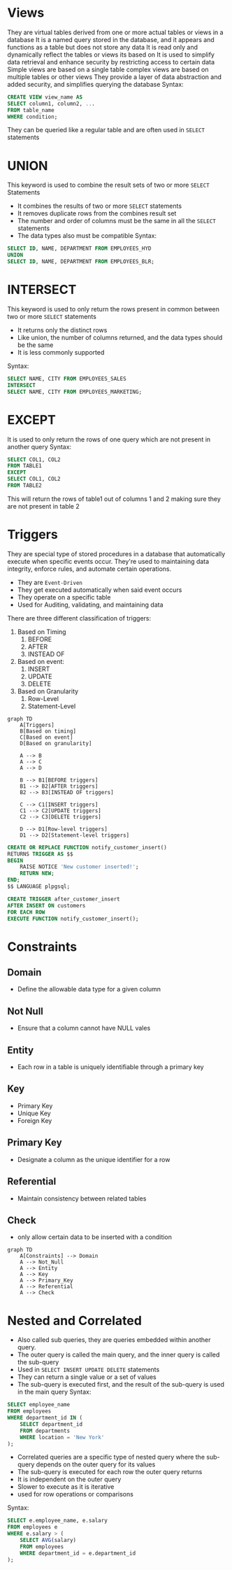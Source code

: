 # Views
They are virtual tables derived from one or more actual tables or views in a database
It is a named query stored in the database, and it appears and functions as a table but does not store any data
It is read only and dynamically reflect the tables or views its based on 
It is used to simplify data retrieval and enhance security by restricting access to certain data
Simple views are based on a single table
complex views are based on multiple tables or other views
They provide a layer of data abstraction and added security, and simplifies querying the database
Syntax:
```sql
CREATE VIEW view_name AS
SELECT column1, column2, ...
FROM table_name
WHERE condition;
```
They can be queried like a regular table and are often used in `SELECT` statements

# UNION
This keyword is used to combine the result sets of two or more `SELECT` Statements
- It combines the results of two or more `SELECT` statements
- It removes duplicate rows from the combines result set
- The number and order of columns must be the same in all the `SELECT` statements
- The data types also must be compatible
Syntax:
```SQL
SELECT ID, NAME, DEPARTMENT FROM EMPLOYEES_HYD
UNION
SELECT ID, NAME, DEPARTMENT FROM EMPLOYEES_BLR;
```

# INTERSECT
This keyword is used to only return the rows present in common between two or more `SELECT` statements
- It returns only the distinct rows
- Like union, the number of columns returned, and the data types should be the same
- It is less commonly supported

Syntax:
```SQL
SELECT NAME, CITY FROM EMPLOYEES_SALES
INTERSECT
SELECT NAME, CITY FROM EMPLOYEES_MARKETING;
```

# EXCEPT
It is used to only return the rows of one query which are not present in another query
Syntax:
```SQL
SELECT COL1, COL2
FROM TABLE1
EXCEPT
SELECT COL1, COL2
FROM TABLE2
```
This will return the rows of table1 out of columns 1 and 2 making sure they are not present in table 2
# Triggers
They are special type of stored procedures in a database that automatically execute when specific events occur. 
They're used to maintaining data integrity, enforce rules, and automate certain operations.

- They are `Event-Driven`
- They get executed automatically when said event occurs
- They operate on a specific table
- Used for Auditing, validating, and maintaining data

There are three different classification of triggers:
1. Based on Timing
	1. BEFORE
	2. AFTER
	3. INSTEAD OF
2. Based on event:
	1. INSERT
	2. UPDATE
	3. DELETE
3. Based on Granularity
	1. Row-Level
	2. Statement-Level

```mermaid
graph TD
    A[Triggers]
    B[Based on timing]
    C[Based on event]
    D[Based on granularity]
    
    A --> B
    A --> C
    A --> D
    
    B --> B1[BEFORE triggers]
    B1 --> B2[AFTER triggers]
    B2 --> B3[INSTEAD OF triggers]
    
    C --> C1[INSERT triggers]
    C1 --> C2[UPDATE triggers]
    C2 --> C3[DELETE triggers]
    
    D --> D1[Row-level triggers]
    D1 --> D2[Statement-level triggers]
```

```SQL
CREATE OR REPLACE FUNCTION notify_customer_insert()
RETURNS TRIGGER AS $$
BEGIN
    RAISE NOTICE 'New customer inserted!';
    RETURN NEW;
END;
$$ LANGUAGE plpgsql;

CREATE TRIGGER after_customer_insert
AFTER INSERT ON customers
FOR EACH ROW
EXECUTE FUNCTION notify_customer_insert();
```

# Constraints
## Domain
- Define the allowable data type for a given column
## Not Null
- Ensure that a column cannot have NULL vales
## Entity
- Each row in a table is uniquely identifiable through a primary key
## Key
- Primary Key
- Unique Key
- Foreign Key
## Primary Key
- Designate a column as the unique identifier for a row
## Referential
- Maintain consistency between related tables
## Check
- only allow certain data to be inserted with a condition

```mermaid
graph TD
	A[Constraints] --> Domain
	A --> Not_Null
	A --> Entity
	A --> Key
	A --> Primary_Key
	A --> Referential
	A --> Check
```

# Nested and Correlated
- Also called sub queries, they are queries embedded within another query.
- The outer query is called the main query, and the inner query is called the sub-query
- Used in `SELECT INSERT UPDATE DELETE` statements
- They can return a single value or a set of values
- The sub-query is executed first, and the result of the sub-query is used in the main query
Syntax:
```SQL
SELECT employee_name
FROM employees
WHERE department_id IN (
    SELECT department_id
    FROM departments
    WHERE location = 'New York'
);
```

- Correlated queries are a specific type of nested query where the sub-query depends on the outer query for its values
- The sub-query is executed for each row the outer query returns
- It is independent on the outer query
- Slower to execute as it is iterative
- used for row operations or comparisons

Syntax:
```SQL
SELECT e.employee_name, e.salary
FROM employees e
WHERE e.salary > (
    SELECT AVG(salary)
    FROM employees
    WHERE department_id = e.department_id
);
```

